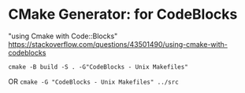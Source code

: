 # CMake Generator: for CodeBlocks
"using Cmake with Code::Blocks"  
https://stackoverflow.com/questions/43501490/using-cmake-with-codeblocks

```mkdir build
cmake -B build -S . -G"CodeBlocks - Unix Makefiles"
```

OR
`cmake -G "CodeBlocks - Unix Makefiles" ../src`
